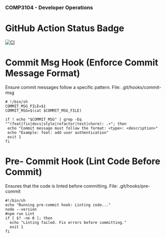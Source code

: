 ### COMP3104 - Developer Operations


# GitHub Action Status Badge
[![CI](https://github.com/JasleenKaurSaini/comp3104/actions/workflows/ci.yml/badge.svg)](https://github.com/JasleenKaurSaini/comp3104/actions/workflows/ci.yml)

# Commit Msg Hook (Enforce Commit Message Format)
Ensure commit messages follow a specific pattern.
File: .git/hooks/commit-msg

```
# !/bin/sh
COMMIT_MSG_FILE=$1
COMMIT_MSG=$(cat $COMMIT_MSG_FILE)

if ! echo "$COMMIT_MSG" | grep -Eq "^(feat|fix|docs|style|refactor|test|chore): .+"; then
 echo "Commit message must follow the format: <type>: <description>"
 echo "Example: feat: add user authentication"
 exit 1
fi
```

# Pre- Commit Hook (Lint Code Before Commit)
Ensures that the code is linted before committing.
File: .git/hooks/pre-commit
```
#!/bin/sh
echo "Running pre-commit hook: Linting code..."
node --version
#npm run Lint
if [ $? -ne 0 ]; then
  echo "Linting failed. Fix errors before committing."
  exit 1
fi
```